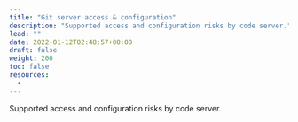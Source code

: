 ```yaml
---
title: "Git server access & configuration"
description: "Supported access and configuration risks by code server."
lead: ""
date: 2022-01-12T02:48:57+00:00
draft: false
weight: 200
toc: false
resources:
  - 
---
```


Supported access and configuration risks by code server.
